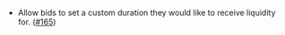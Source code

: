- Allow bids to set a custom duration they would like to receive liquidity for.
  ([\#165](https://github.com/informalsystems/hydro/pull/165))

